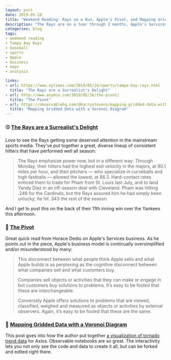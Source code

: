 ```yaml
---
layout: post
date: 2019-05-18
title: "Weekend Reading: Rays on a Run, Apple's Pivot, and Mapping Grids"
description: "The Rays are on a tear through 2 months, Apple's Services business, and using Observable for mapping Voronoi polygons."
categories: blog
tags:
- weekend reading
- Tampa Bay Rays
- baseball
- sports
- Apple
- business
- maps
- analysis

links:
- url: https://www.nytimes.com/2019/05/16/sports/tampa-bay-rays.html
  title: "The Rays are a Surrealist's Delight"
- url: http://www.asymco.com/2019/05/16/the-pivot/
  title: "The Pivot"
- url: https://observablehq.com/@harrystevens/mapping-gridded-data-with-a-voronoi-diagram
  title: "Mapping Gridded Data with a Voronoi Diagram"
---
```


### ⚾️ [The Rays are a Surrealist's Delight](https://www.nytimes.com/2019/05/16/sports/tampa-bay-rays.html "The Rays are a Surrealist's Delight")

Love to see the Rays getting some deserved attention in the mainstream sports media. They've put together a great, diverse lineup of consistent hitters that have performed well all season:

> The Rays emphasize power now, but in a different way: Through Monday, their hitters had the highest exit velocity in the majors, at 90.1 miles per hour, and their pitchers — who specialize in curveballs and high fastballs — allowed the lowest, at 86.3. Hard-contact rates enticed them to trade for Pham from St. Louis last July, and to land Yandy Diaz in an off-season deal with Cleveland. Pham was hitting .248 for the Cardinals, but the Rays assured him he had simply been unlucky; he hit .343 the rest of the season.

And I get to post this on the back of their 11th inning win over the Yankees this afternoon.

### 📱 [The Pivot](http://www.asymco.com/2019/05/16/the-pivot/ "The Pivot")

Great quick read from Horace Dediu on Apple's Services business. As he points out in the piece, Apple's business model is continually oversimplified and/or misunderstood by many:

> This disconnect between what people think Apple sells and what Apple builds is as perplexing as the cognitive disconnect between what companies sell and what customers buy.
>
> Companies sell objects or activities that they can make or engage in but customers buy solutions to problems. It’s easy to be fooled that these are interchangeable.
>
> Conversely Apple offers solutions to problems that are viewed, classified, weighed and measured as objects or activities by external observers. Again, it’s easy to be fooled that these are the same.

### 🧭 [Mapping Gridded Data with a Voronoi Diagram](https://observablehq.com/@harrystevens/mapping-gridded-data-with-a-voronoi-diagram "Mapping Gridded Data with a Voronoi Diagram")

This post goes into how the author put together [a visualization of tornado trend data](https://observablehq.com/@harrystevens/mapping-gridded-data-with-a-voronoi-diagram "Gridded Data and Voronoi Diagrams") for Axios. Observable notebooks are so great. The interactivity lets you not only see the code and data to create it all, but can be forked and edited right there.
